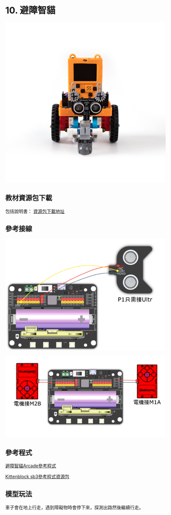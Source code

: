 # 10. 避障智貓

![](../../images/avoid1.jpg)

## 教材資源包下載

包括說明書： [資源包下載地址](http://bit.ly/MeowbitCreatorKit_SH_ResourcsePack)

## 參考接線

![](../../images/avoid_wire.png)

![](../../images/trace_wire2.png)

## 參考程式

[避障智貓Arcade參考程式](https://makecode.com/_eDEbk6C7yUjH)

[Kittenblock sb3參考程式資源包](https://bit.ly/AIHealthCareSetHex)

## 模型玩法

車子會在地上行走，遇到障礙物時會停下來，探測出路然後繼續行走。

